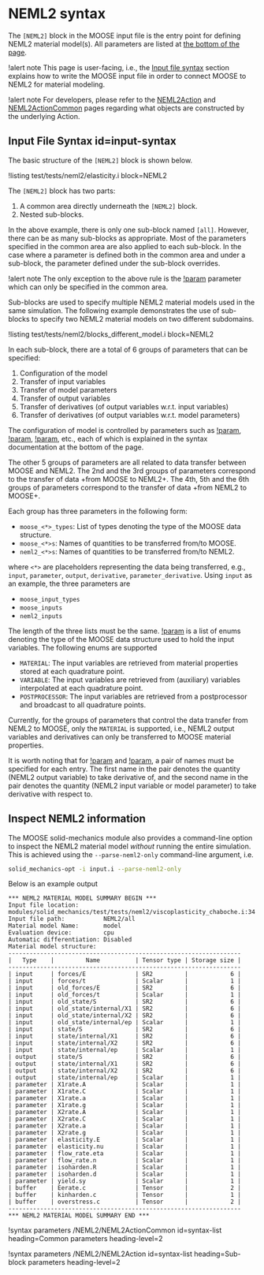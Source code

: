 # NEML2 syntax

The `[NEML2]` block in the MOOSE input file is the entry point for defining NEML2 material model(s). All parameters are listed at [the bottom of the page](syntax/NEML2/index.md#syntax-list).

!alert note
This page is user-facing, i.e., the [Input file syntax](syntax/NEML2/index.md#input-syntax) section explains how to write the MOOSE input file in order to connect MOOSE to NEML2 for material modeling.

!alert note
For developers, please refer to the [NEML2Action](NEML2Action.md) and [NEML2ActionCommon](NEML2ActionCommon.md) pages regarding what objects are constructed by the underlying Action.

## Input File Syntax id=input-syntax

The basic structure of the `[NEML2]` block is shown below.

!listing test/tests/neml2/elasticity.i block=NEML2

The `[NEML2]` block has two parts:

1. A common area directly underneath the `[NEML2]` block.
2. Nested sub-blocks.

In the above example, there is only one sub-block named `[all]`. However, there can be as many sub-blocks as appropriate. Most of the parameters specified in the common area are also applied to each sub-block. In the case where a parameter is defined both in the common area and under a sub-block, the parameter defined under the sub-block overrides.

!alert note
The only exception to the above rule is the [!param](/NEML2/input) parameter which can only be specified in the common area.

Sub-blocks are used to specify multiple NEML2 material models used in the same simulation. The following example demonstrates the use of sub-blocks to specify two NEML2 material models on two different subdomains.

!listing test/tests/neml2/blocks_different_model.i block=NEML2

In each sub-block, there are a total of 6 groups of parameters that can be specified:

1. Configuration of the model
2. Transfer of input variables
3. Transfer of model parameters
4. Transfer of output variables
5. Transfer of derivatives (of output variables w.r.t. input variables)
6. Transfer of derivatives (of output variables w.r.t. model parameters)

The configuration of model is controlled by parameters such as [!param](/NEML2/model), [!param](/NEML2/verbose), [!param](/NEML2/device), etc., each of which is explained in the syntax documentation at the bottom of the page.

The other 5 groups of parameters are all related to data transfer between MOOSE and NEML2. The 2nd and the 3rd groups of parameters correspond to the transfer of data +from MOOSE to NEML2+. The 4th, 5th and the 6th groups of parameters correspond to the transfer of data +from NEML2 to MOOSE+.

Each group has three parameters in the following form:

- `moose_<*>_types`: List of types denoting the type of the MOOSE data structure.
- `moose_<*>s`: Names of quantities to be transferred from/to MOOSE.
- `neml2_<*>s`: Names of quantities to be transferred from/to NEML2.

where `<*>` are placeholders representing the data being transferred, e.g., `input`, `parameter`, `output`, `derivative`, `parameter_derivative`. Using `input` as an example, the three parameters are

- `moose_input_types`
- `moose_inputs`
- `neml2_inputs`

The length of the three lists must be the same. [!param](/NEML2/moose_input_types) is a list of enums denoting the type of the MOOSE data structure used to hold the input variables. The following enums are supported

- `MATERIAL`: The input variables are retrieved from material properties stored at each quadrature point.
- `VARIABLE`: The input variables are retrieved from (auxiliary) variables interpolated at each quadrature point.
- `POSTPROCESSOR`: The input variables are retrieved from a postprocessor and broadcast to all quadrature points.

Currently, for the groups of parameters that control the data transfer from NEML2 to MOOSE, only the `MATERIAL` is supported, i.e., NEML2 output variables and derivatives can only be transferred to MOOSE material properties.

It is worth noting that for [!param](/NEML2/neml2_derivatives) and [!param](/NEML2/neml2_parameter_derivatives), a pair of names must be specified for each entry. The first name in the pair denotes the quantity (NEML2 output variable) to take derivative of, and the second name in the pair denotes the quantity (NEML2 input variable or model parameter) to take derivative with respect to.

## Inspect NEML2 information

The MOOSE solid-mechanics module also provides a command-line option to inspect the NEML2 material model *without* running the entire simulation. This is achieved using the `--parse-neml2-only` command-line argument, i.e.

```bash
solid_mechanics-opt -i input.i --parse-neml2-only
```

Below is an example output

```
*** NEML2 MATERIAL MODEL SUMMARY BEGIN ***
Input file location:       modules/solid_mechanics/test/tests/neml2/viscoplasticity_chaboche.i:34
Input file path:           NEML2/all
Material model Name:       model
Evaluation device:         cpu
Automatic differentiation: Disabled
Material model structure:
------------------------------------------------------------------
|   Type    |         Name          | Tensor type | Storage size |
------------------------------------------------------------------
| input     | forces/E              | SR2         |            6 |
| input     | forces/t              | Scalar      |            1 |
| input     | old_forces/E          | SR2         |            6 |
| input     | old_forces/t          | Scalar      |            1 |
| input     | old_state/S           | SR2         |            6 |
| input     | old_state/internal/X1 | SR2         |            6 |
| input     | old_state/internal/X2 | SR2         |            6 |
| input     | old_state/internal/ep | Scalar      |            1 |
| input     | state/S               | SR2         |            6 |
| input     | state/internal/X1     | SR2         |            6 |
| input     | state/internal/X2     | SR2         |            6 |
| input     | state/internal/ep     | Scalar      |            1 |
| output    | state/S               | SR2         |            6 |
| output    | state/internal/X1     | SR2         |            6 |
| output    | state/internal/X2     | SR2         |            6 |
| output    | state/internal/ep     | Scalar      |            1 |
| parameter | X1rate.A              | Scalar      |            1 |
| parameter | X1rate.C              | Scalar      |            1 |
| parameter | X1rate.a              | Scalar      |            1 |
| parameter | X1rate.g              | Scalar      |            1 |
| parameter | X2rate.A              | Scalar      |            1 |
| parameter | X2rate.C              | Scalar      |            1 |
| parameter | X2rate.a              | Scalar      |            1 |
| parameter | X2rate.g              | Scalar      |            1 |
| parameter | elasticity.E          | Scalar      |            1 |
| parameter | elasticity.nu         | Scalar      |            1 |
| parameter | flow_rate.eta         | Scalar      |            1 |
| parameter | flow_rate.n           | Scalar      |            1 |
| parameter | isoharden.R           | Scalar      |            1 |
| parameter | isoharden.d           | Scalar      |            1 |
| parameter | yield.sy              | Scalar      |            1 |
| buffer    | Eerate.c              | Tensor      |            2 |
| buffer    | kinharden.c           | Tensor      |            1 |
| buffer    | overstress.c          | Tensor      |            2 |
------------------------------------------------------------------
*** NEML2 MATERIAL MODEL SUMMARY END ***
```

!syntax parameters /NEML2/NEML2ActionCommon id=syntax-list
                                            heading=Common parameters
                                            heading-level=2

!syntax parameters /NEML2/NEML2Action id=syntax-list
                                            heading=Sub-block parameters
                                            heading-level=2
